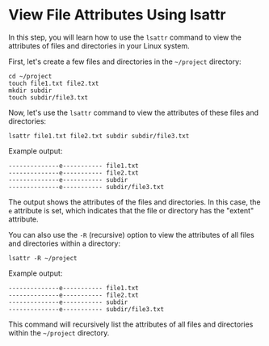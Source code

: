 # View File Attributes Using lsattr

In this step, you will learn how to use the `lsattr` command to view the attributes of files and directories in your Linux system.

First, let's create a few files and directories in the `~/project` directory:

```
cd ~/project
touch file1.txt file2.txt
mkdir subdir
touch subdir/file3.txt
```

Now, let's use the `lsattr` command to view the attributes of these files and directories:

```
lsattr file1.txt file2.txt subdir subdir/file3.txt
```

Example output:

```
--------------e----------- file1.txt
--------------e----------- file2.txt
--------------e----------- subdir
--------------e----------- subdir/file3.txt
```

The output shows the attributes of the files and directories. In this case, the `e` attribute is set, which indicates that the file or directory has the "extent" attribute.

You can also use the `-R` (recursive) option to view the attributes of all files and directories within a directory:

```
lsattr -R ~/project
```

Example output:

```
--------------e----------- file1.txt
--------------e----------- file2.txt
--------------e----------- subdir
--------------e----------- subdir/file3.txt
```

This command will recursively list the attributes of all files and directories within the `~/project` directory.

